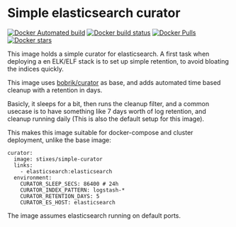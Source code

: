 # Simple elasticsearch curator
[![Docker Automated build](https://img.shields.io/docker/automated/stixes/simple-curator.svg)](https://hub.docker.com/r/stixes/simple-curator/)
[![Docker build status](https://img.shields.io/docker/build/stixes/simple-curator.svg)](https://hub.docker.com/r/stixes/simple-curator/)
[![Docker Pulls](https://img.shields.io/docker/pulls/stixes/simple-curator.svg)](https://hub.docker.com/r/stixes/simple-curator/)
[![Docker stars](https://img.shields.io/docker/stars/stixes/simple-curator.svg)](https://hub.docker.com/r/stixes/simple-curator)

This image holds a simple curator for elasticsearch. A first task when deploying a en ELK/ELF stack is to set up simple retention, to avoid bloating the indices quickly.

This image uses [bobrik/curator](https://hub.docker.com/r/bobrik/curator/) as base, and adds automated time based cleanup with a retention in days.

Basicly, it sleeps for a bit, then runs the cleanup filter, and a common usecase is to have something like 7 days worth of log retention, and cleanup running daily (This is also the default setup for this image).

This makes this image suitable for docker-compose and cluster deployment, unlike the base image:

    curator:
      image: stixes/simple-curator
      links:
        - elasticsearch:elasticsearch
      environment:
        CURATOR_SLEEP_SECS: 86400 # 24h
        CURATOR_INDEX_PATTERN: logstash-*
        CURATOR_RETENTION_DAYS: 5
        CURATOR_ES_HOST: elasticsearch

The image assumes elasticsearch running on default ports.
